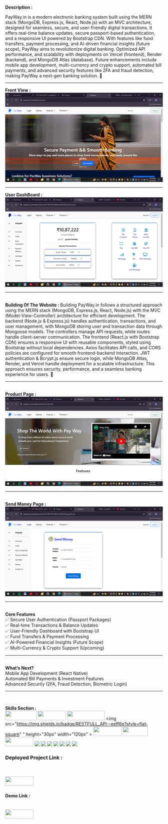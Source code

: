 <b>Description :</b><br>

PayWay.in is a modern electronic banking system built using the MERN stack (MongoDB, Express.js, React, Node.js) with an MVC architecture, designed for seamless, secure, and user-friendly digital transactions. It offers real-time balance updates, secure passport-based authentication, and a responsive UI powered by Bootstrap CDN. With features like fund transfers, payment processing, and AI-driven financial insights (future scope), PayWay aims to revolutionize digital banking. Optimized API performance, and scalability with deployments on Vercel (frontend), Render (backend), and MongoDB Atlas (database). Future enhancements include mobile app development, multi-currency and crypto support, automated bill payments, and advanced security features like 2FA and fraud detection, making PayWay a next-gen banking solution. 🚀
<br>
<hr>
<b>Front View : </b> 
<img src="/public/main.png"  alt="mainImagez">
<hr>
<b>User DashBoard : </b>
<img src="/public/user.png" alt="userDasshboard">
<hr>
<br>
<b>Building Of The Website : </b>
Building PayWay.in follows a structured approach using the MERN stack (MongoDB, Express.js, React, Node.js) with the MVC (Model-View-Controller) architecture for efficient development. The backend (Node.js & Express.js) handles authentication, transactions, and user management, with MongoDB storing user and transaction data through Mongoose models. The controllers manage API requests, while routes handle client-server communication. The frontend (React.js with Bootstrap CDN) ensures a responsive UI with reusable components, styled using Bootstrap without local dependencies. Axios facilitates API calls, and CORS policies are configured for smooth frontend-backend interaction. JWT authentication & Bcrypt.js ensure secure login, while MongoDB Atlas, Render, and Vercel handle deployment for a scalable infrastructure. This approach ensures security, performance, and a seamless banking experience for users. 🚀
<hr>
<br>
<b>Product Page : </b>
<img src="/public/product.png" alt="ProductPage">
<hr>
<br>
<b>Send Money Page : </b>
<img src="/public/sendmoney.png" alt="sendMoneyPage">
<hr>
<br>
<b>Core Features </b><br>
✅ Secure User Authentication (Passport Packages) <br>
✅ Real-time Transactions & Balance Updates <br>
✅ User-Friendly Dashboard with Bootstrap UI <br>
✅ Fund Transfers & Payment Processing <br>
✅ AI-Powered Financial Insights (Future Scope) <br>
✅ Multi-Currency & Crypto Support (Upcoming) <br>
<hr>
<br>
<b> What’s Next?</b> <br>
Mobile App Development (React Native) <br>
Automated Bill Payments & Investment Features <br>
Advanced Security (2FA, Fraud Detection, Biometric Login) <br>
<hr>
<br>

<b>Skills Section : </b> 
<br>
<span><img src="https://img.shields.io/badge/-HTML5-E34F26?style=flat-square&logo=html5&logoColor=white" height="30px" width="100px"></span>
<span><img src="https://img.shields.io/badge/-CSS3-1572B6?style=flat-square&logo=css3" height="30px" width="90px" ></span>
<span><img src="https://img.shields.io/badge/Tailwind_CSS-e164e3?style=flat-square&logo=tailwindcss&logoColor=white" height="30px" width="120px" ></span>
<span><img src="https://img.shields.io/badge/RESTFULL_API--eeff6e?style=flat-square"
" height="30px" width="120px" ></span>
<span><img src="https://img.shields.io/badge/-MATERIAL_UI-ff6e6e?style=flat-square" height="30px" width="90px" ></span>
<span><img src="https://img.shields.io/badge/-RENDER-f23400?style=flat-square" height="30px" width="80px" ></span>
<span><img src="https://img.shields.io/badge/-JavaScript-black?style=flat-square&logo=javascript" height="30px" width="90px"></span>
<span><img src="https://camo.githubusercontent.com/84e0999fa027dedfb31a169d54da33fd98f9691c0b3aba4687a0e0a64cede44d/68747470733a2f2f696d672e736869656c64732e696f2f62616467652f6d7973716c2d2532333030662e7376673f7374796c653d666f722d7468652d6261646765266c6f676f3d6d7973716c266c6f676f436f6c6f723d7768697465"></span>
<span><img src="https://camo.githubusercontent.com/ec9b2bbaccf6915a29050ce24c10cd9b481b0c41b0bf5194add3e69f49a9be3c/68747470733a2f2f696d672e736869656c64732e696f2f62616467652f4d6f6e676f44422d2532333465613934622e7376673f7374796c653d666f722d7468652d6261646765266c6f676f3d6d6f6e676f6462266c6f676f436f6c6f723d7768697465"></span>
<span><img src="https://camo.githubusercontent.com/e01b1cfdcc52e26519db194c2a7b4b93eafe7a614a0dab69cfe967864a8f1119/68747470733a2f2f696d672e736869656c64732e696f2f62616467652f657870726573732e6a732d2532333430346435392e7376673f7374796c653d666f722d7468652d6261646765266c6f676f3d65787072657373266c6f676f436f6c6f723d253233363144414642"></span>
<span><img src="https://camo.githubusercontent.com/0d7ef95b10e93801a3bd8637bec636064d518a4c73366504ed50b04cf32a5727/68747470733a2f2f696d672e736869656c64732e696f2f62616467652f626f6f7473747261702d2532333536334437432e7376673f7374796c653d666f722d7468652d6261646765266c6f676f3d626f6f747374726170266c6f676f436f6c6f723d7768697465"></span>
<span><img src="https://camo.githubusercontent.com/8477a50d7210f0f3bf15fbe5b44809296b75f2101a2927818599d72c8ea72cef/68747470733a2f2f696d672e736869656c64732e696f2f62616467652f6e6f64652e6a732d3644413535463f7374796c653d666f722d7468652d6261646765266c6f676f3d6e6f64652e6a73266c6f676f436f6c6f723d7768697465"></span>
<span>
<span><img src="https://camo.githubusercontent.com/f93e05694a6f01f2f6a37713a454a942442a5ff2b33083891096a6f7e57842f8/68747470733a2f2f696d672e736869656c64732e696f2f62616467652f72656163742d2532333230323332612e7376673f7374796c653d666f722d7468652d6261646765266c6f676f3d7265616374266c6f676f436f6c6f723d253233363144414642"></span>
<span><img src="https://camo.githubusercontent.com/fd00f5fb76a02f6093a50142c52193fa6353f4a1b5199827c57cbe99d611b532/68747470733a2f2f696d672e736869656c64732e696f2f62616467652f4e504d2d2532334342333833372e7376673f7374796c653d666f722d7468652d6261646765266c6f676f3d6e706d266c6f676f436f6c6f723d7768697465"></span>
<br>
<h3>Deployed Project Link : </h3>
<br>
<br>
  <a href="https://payway-in.onrender.com/main">
         <img src="https://img.shields.io/badge/-Website_Link-blue?style=flat-square" height="30px" width="90px" >
   </a>
   <br>
   <h4>Demo Link : </h4> 
   <br>
    <a href="https://youtu.be/XHy9QOcM2gA">
         <img src="https://img.shields.io/badge/-Demo_Link-blue?style=flat-square" height="30px" width="90px" >
   </a> 
